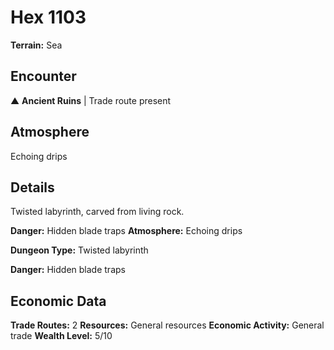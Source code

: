 # Hex 1103

**Terrain:** Sea

## Encounter
▲ **Ancient Ruins** | Trade route present

## Atmosphere
Echoing drips

## Details
Twisted labyrinth, carved from living rock.

**Danger:** Hidden blade traps
**Atmosphere:** Echoing drips



**Dungeon Type:** Twisted labyrinth

**Danger:** Hidden blade traps

## Economic Data
**Trade Routes:** 2
**Resources:** General resources
**Economic Activity:** General trade
**Wealth Level:** 5/10
